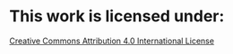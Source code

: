 # This work is licensed under:
[Creative Commons Attribution 4.0 International License](http://creativecommons.org/licenses/by/4.0/)

